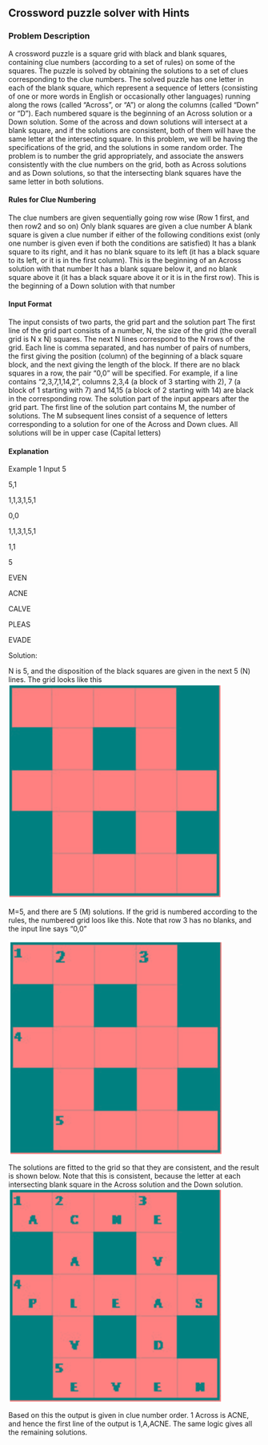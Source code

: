 ## Crossword puzzle solver with Hints

### Problem Description
A crossword puzzle is a square grid with black and blank squares, containing
clue numbers (according to a set of rules) on some of the squares. The puzzle is solved by obtaining the solutions to a set of clues corresponding to the clue numbers.
The solved puzzle has one letter in each of the blank square, which represent a sequence of letters (consisting of one or more words in English or occasionally other languages) running along the rows (called “Across”, or “A”) or along the columns (called “Down” or “D”). Each numbered square is the beginning of an Across solution or a Down solution. Some of the across and down solutions will intersect at a blank square, and if the solutions are consistent, both of them will have the same letter at the intersecting square.
In this problem, we will be having the specifications of the grid, and the
solutions in some random order. The problem is to number the grid appropriately, and associate the answers consistently with the clue numbers on the grid, both as Across solutions and as Down solutions, so that the intersecting blank squares have the same letter in both solutions.

#### Rules for Clue Numbering
The clue numbers are given sequentially going row wise (Row 1 first, and then row2 and so on) Only blank squares are given a clue number A blank square is given a clue number if either of the following conditions exist (only one number is given even if both the conditions are satisfied) It has a blank square to its right, and it has no blank square to its left (it has a black square to its left, or it is in the first column). This is the beginning of an Across solution with that number It has a blank square below it, and no blank square above it (it has a black square above it or it is in the first row). This is the beginning of a Down solution with that number

#### Input Format
The input consists of two parts, the grid part and the solution part
The first line of the grid part consists of a number, N, the size of the grid (the overall grid is N x N) squares. The next N lines correspond to the N rows of the grid. Each line is comma separated, and has number of pairs of numbers,
the first giving the position (column) of the beginning of a black square block, and the next giving the length of the block. If there are no black squares in a row, the pair “0,0” will be specified. For example, if a line contains “2,3,7,1,14,2”, columns 2,3,4 (a block of 3 starting with 2), 7 (a block of 1 starting with 7) and 14,15 (a block of 2 starting with 14) are black in the corresponding row.
The solution part of the input appears after the grid part. The first line of the solution part contains M, the number of solutions. The M subsequent lines consist of a sequence of letters corresponding to a solution for one of the Across and Down clues. All solutions will be in upper case (Capital letters)

#### Explanation

Example 1
Input
5

5,1

1,1,3,1,5,1

0,0

1,1,3,1,5,1

1,1

5

EVEN

ACNE

CALVE

PLEAS

EVADE

Solution:

N is 5, and the disposition of the black squares are given in the next 5 (N)
lines. The grid looks like this
 ![image1](images/puzzle1.png)

M=5, and there are 5 (M) solutions.
If the grid is numbered according to the rules, the numbered grid loos like this.
Note that row 3 has no blanks, and the input line says “0,0”

![image2](images/puzzle2.png)

The solutions are fitted to the grid so that they are consistent, and the result is shown below. Note that this is consistent, because the letter at each intersecting blank square in the Across solution and the Down solution.
![image3](images/puzzle3.png)

Based on this the output is given in clue number order. 1 Across is ACNE, and hence the first line of the output is 1,A,ACNE. The same logic gives all the remaining solutions.